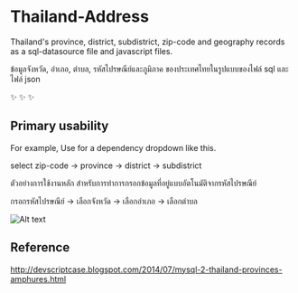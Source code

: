# Thailand-Address

Thailand's province, district, subdistrict, zip-code and geography records as a sql-datasource file and javascript files.

ข้อมูลจังหวัด, อำเภอ, ตำบล, รหัสไปรษณีย์และภูมิภาค ของประเทศไทยในรูปแบบของไฟล์ sql และไฟล์ json

:sparkles: :sparkles: :sparkles:

## Primary usability

For example, Use for a dependency dropdown like this.

select zip-code → province → district → subdistrict

ตัวอย่างการใช้งานหลัก สำหรับการทำการกรอกข้อมูลที่อยู่แบบอัตโนมัติจากรหัสไปรษณีย์

กรอกรหัสไปรษณีย์ → เลือกจังหวัด → เลือกอำเภอ → เลือกตำบล

![Alt text](https://raw.githubusercontent.com/Cerberus/Thailand-Address/master/screenshot.png "Screenshot")

## Reference

http://devscriptcase.blogspot.com/2014/07/mysql-2-thailand-provinces-amphures.html
